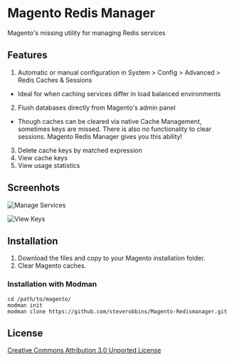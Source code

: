 Magento Redis Manager
==============================

Magento's missing utility for managing Redis services

## Features

1. Automatic or manual configuration in System > Config > Advanced > Redis Caches & Sessions
 * Ideal for when caching services differ in load balanced environments
2. Flush databases directly from Magento's admin panel
 * Though caches can be cleared via native Cache Management, sometimes keys are missed.  There is also no functionality to clear sessions.  Magento Redis Manager gives you this ability!
3. Delete cache keys by matched expression
4. View cache keys
5. View usage statistics


## Screenhots

![Manage Services](http://i.imgur.com/JGlA5xM.png)

![View Keys](http://i.imgur.com/VGjLgGE.png)

## Installation

1. Download the files and copy to your Magento installation folder.
2. Clear Magento caches.

### Installation with Modman

    cd /path/to/magento/
    modman init
    modman clone https://github.com/steverobbins/Magento-Redismanager.git

## License

[Creative Commons Attribution 3.0 Unported License](http://creativecommons.org/licenses/by/3.0/deed.en_US)
